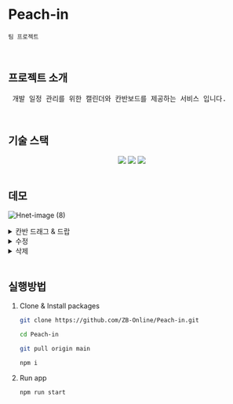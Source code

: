 # Peach-in
`팀 프로젝트`

<br>

## 프로젝트 소개

<pre> 개발 일정 관리를 위한 캘린더와 칸반보드를 제공하는 서비스 입니다.
</pre>

<br>

## 기술 스택

<div align="center">
  <img src="https://img.shields.io/badge/HTML5-E34F26?style=flat-square&logo=HTML5&logoColor=white"/>
  <img  src="https://img.shields.io/badge/CSS3-1572B6?style=flat-square&logo=CSS3&logoColor=white"/>
  <img src="https://img.shields.io/badge/JavaScript-F7DF1E?style=flat-square&logo=javascript&logoColor=white"/>
</div>

<br>

## 데모

![Hnet-image (8)](https://user-images.githubusercontent.com/65802921/171381134-500c0cb5-e7cc-43da-8e9e-bc306cc6ca5b.gif)

<details>
<summary>칸반 드래그 & 드랍</summary>
  
![Hnet-image (71)](https://user-images.githubusercontent.com/65802921/171380346-47fdbf40-745a-45c3-a7b7-57db189202a9.gif)

</details>
<details>
<summary>수정</summary>
  
  ![Hnet-image (9)](https://user-images.githubusercontent.com/65802921/171381704-b324bb90-be30-46cb-bdbe-482cecf11b09.gif)

</details>

<details>
<summary>삭제</summary>
  
  ![Hnet-image (10)](https://user-images.githubusercontent.com/65802921/171382004-4e63d207-994a-4df9-9db4-48aea0843c50.gif)
  
</details>

<br>

## 실행방법

1. Clone & Install packages
    
    ```bash
    git clone https://github.com/ZB-Online/Peach-in.git
    
    cd Peach-in
    
    git pull origin main
    
    npm i
    ```
    
2. Run app
    
    ```bash
    npm run start
    ```

